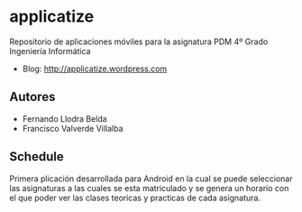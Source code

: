 applicatize
===========

Repositorio de aplicaciones móviles para la asignatura PDM 4º Grado Ingeniería Informática 
- Blog: http://applicatize.wordpress.com

Autores
-------

- Fernando Llodra Belda
- Francisco Valverde Villalba

Schedule
--------

Primera plicación desarrollada para Android en la cual se puede seleccionar las asignaturas a las cuales se esta matriculado y se genera un horario con el que poder ver las clases teoricas y practicas de cada asignatura.

